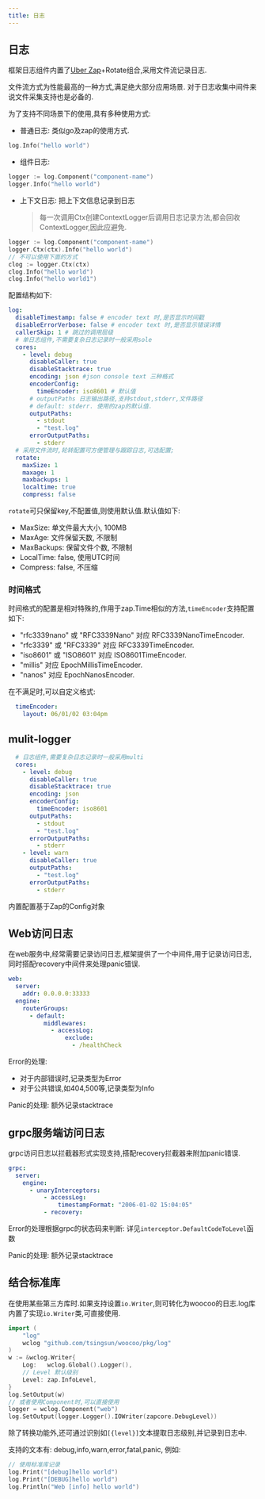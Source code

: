 ```yaml
---
title: 日志
---
```

## 日志

框架日志组件内置了[Uber Zap](http://go.uber.org/zap)+Rotate组合,采用文件流记录日志.

文件流方式为性能最高的一种方式,满足绝大部分应用场景. 对于日志收集中间件来说文件采集支持也是必备的.

为了支持不同场景下的使用,具有多种使用方式:

- 普通日志: 类似go及zap的使用方式.
```go
log.Info("hello world")
```
- 组件日志: 
```go
logger := log.Component("component-name")
logger.Info("hello world")
```
- 上下文日志: 把上下文信息记录到日志
  > 每一次调用Ctx创建ContextLogger后调用日志记录方法,都会回收ContextLogger,因此应避免.
```go
logger := log.Component("component-name")
logger.Ctx(ctx).Info("hello world")
// 不可以使用下面的方式
clog := logger.Ctx(ctx)
clog.Info("hello world")
clog.Info("hello world1")
``` 

配置结构如下:

```yaml
log:
  disableTimestamp: false # encoder text 时,是否显示时间戳
  disableErrorVerbose: false # encoder text 时,是否显示错误详情
  callerSkip: 1 # 跳过的调用层级
  # 单日志组件,不需要复杂日志记录时一般采用sole
  cores:
    - level: debug
      disableCaller: true
      disableStacktrace: true
      encoding: json #json console text 三种格式
      encoderConfig:
        timeEncoder: iso8601 # 默认值
      # outputPaths 日志输出路径,支持stdout,stderr,文件路径
      # default: stderr. 使用的zap的默认值.
      outputPaths:
        - stdout
        - "test.log"
      errorOutputPaths:
        - stderr
  # 采用文件流时,轮转配置可方便管理与跟踪日志,可选配置;
  rotate:
    maxSize: 1
    maxage: 1
    maxbackups: 1
    localtime: true
    compress: false
```

`rotate`可只保留key,不配置值,则使用默认值.默认值如下:

- MaxSize: 单文件最大大小, 100MB
- MaxAge: 文件保留天数, 不限制
- MaxBackups: 保留文件个数, 不限制
- LocalTime: false, 使用UTC时间
- Compress: false, 不压缩

### 时间格式

时间格式的配置是相对特殊的,作用于zap.Time相似的方法,`timeEncoder`支持配置如下:

- "rfc3339nano" 或 "RFC3339Nano" 对应 RFC3339NanoTimeEncoder.
- "rfc3339" 或 "RFC3339" 对应 RFC3339TimeEncoder.
- "iso8601" 或 "ISO8601" 对应 ISO8601TimeEncoder.
- "millis" 对应 EpochMillisTimeEncoder.
- "nanos" 对应 EpochNanosEncoder.

在不满足时,可以自定义格式:

```yaml
  timeEncoder:
	layout: 06/01/02 03:04pm
```

## mulit-logger

```yaml
  # 日志组件,需要复杂日志记录时一般采用multi
  cores:
    - level: debug 
      disableCaller: true
      disableStacktrace: true
      encoding: json
      encoderConfig:
        timeEncoder: iso8601
      outputPaths:
        - stdout
        - "test.log"
      errorOutputPaths:
        - stderr
    - level: warn 
      disableCaller: true
      outputPaths: 
        - "test.log"
      errorOutputPaths:
        - stderr
```
内置配置基于Zap的Config对象

## Web访问日志

在web服务中,经常需要记录访问日志,框架提供了一个中间件,用于记录访问日志,同时搭配recovery中间件来处理panic错误.

```yaml
web:
  server:
    addr: 0.0.0.0:33333
  engine:
    routerGroups:
      - default:
          middlewares:
            - accessLog:
                exclude:
                  - /healthCheck
```

Error的处理: 
  - 对于内部错误时,记录类型为Error
  - 对于公共错误,如404,500等,记录类型为Info

Panic的处理: 额外记录stacktrace

## grpc服务端访问日志

grpc访问日志以拦截器形式实现支持,搭配recovery拦截器来附加panic错误.

```yaml
grpc:
  server:
    engine:
      - unaryInterceptors:
          - accessLog:
              timestampFormat: "2006-01-02 15:04:05"
          - recovery:
```

Error的处理根据grpc的状态码来判断: 详见`interceptor.DefaultCodeToLevel`函数

Panic的处理: 额外记录stacktrace

## 结合标准库

在使用某些第三方库时.如果支持设置`io.Writer`,则可转化为woocoo的日志.log库内置了实现`io.Writer`类,可直接使用.

```go
import (
	"log"
	wclog "github.com/tsingsun/woocoo/pkg/log"
)
w := &wclog.Writer{
    Log:   wclog.Global().Logger(),
	// Level 默认级别
    Level: zap.InfoLevel,
}
log.SetOutput(w)
// 或者使用Component时,可以直接使用
logger = wclog.Component("web")
log.SetOutput(logger.Logger().IOWriter(zapcore.DebugLevel))
```

除了转换功能外,还可通过识别如`[{level}]`文本提取日志级别,并记录到日志中.

支持的文本有: debug,info,warn,error,fatal,panic, 例如:
```go
// 使用标准库记录
log.Print("[debug]hello world")
log.Print("[DEBUG]hello world")
log.Println("Web [info] hello world")
```

